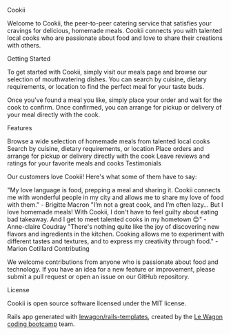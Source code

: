 Cookii

Welcome to Cookii, the peer-to-peer catering service that satisfies your cravings for delicious, homemade meals. Cookii connects you with talented local cooks who are passionate about food and love to share their creations with others.

Getting Started

To get started with Cookii, simply visit our meals page and browse our selection of mouthwatering dishes. You can search by cuisine, dietary requirements, or location to find the perfect meal for your taste buds.

Once you've found a meal you like, simply place your order and wait for the cook to confirm. Once confirmed, you can arrange for pickup or delivery of your meal directly with the cook.

Features

Browse a wide selection of homemade meals from talented local cooks
Search by cuisine, dietary requirements, or location
Place orders and arrange for pickup or delivery directly with the cook
Leave reviews and ratings for your favorite meals and cooks
Testimonials

Our customers love Cookii! Here's what some of them have to say:

"My love language is food, prepping a meal and sharing it. Cookii connects me with wonderful people in my city and allows me to share my love of food with them." - Brigitte Macron
"I’m not a great cook, and I’m often lazy… But I love homemade meals! With Cookii, I don't have to feel guilty about eating bad takeaway. And I get to meet talented cooks in my hometown 😊" - Anne-claire Coudray
"There's nothing quite like the joy of discovering new flavors and ingredients in the kitchen. Cooking allows me to experiment with different tastes and textures, and to express my creativity through food." - Marion Cotillard
Contributing

We welcome contributions from anyone who is passionate about food and technology. If you have an idea for a new feature or improvement, please submit a pull request or open an issue on our GitHub repository.

License

Cookii is open source software licensed under the MIT license.


Rails app generated with [lewagon/rails-templates](https://github.com/lewagon/rails-templates), created by the [Le Wagon coding bootcamp](https://www.lewagon.com) team.


